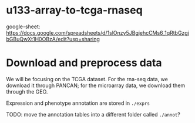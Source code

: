 # u133-array-to-tcga-rnaseq

google-sheet: https://docs.google.com/spreadsheets/d/1slOnzy5JBgjehcCMs6_1qRtbGzgjbGBuQwXt1H0OBzA/edit?usp=sharing

# Download and preprocess data
We will be focusing on the TCGA dataset. For the rna-seq data, we download it through PANCAN; for the microarray data, we download them through the GEO.

Expression and phenotype annotation are stored in `./exprs`

TODO: move the annotation tables into a different folder called `./annot`?
